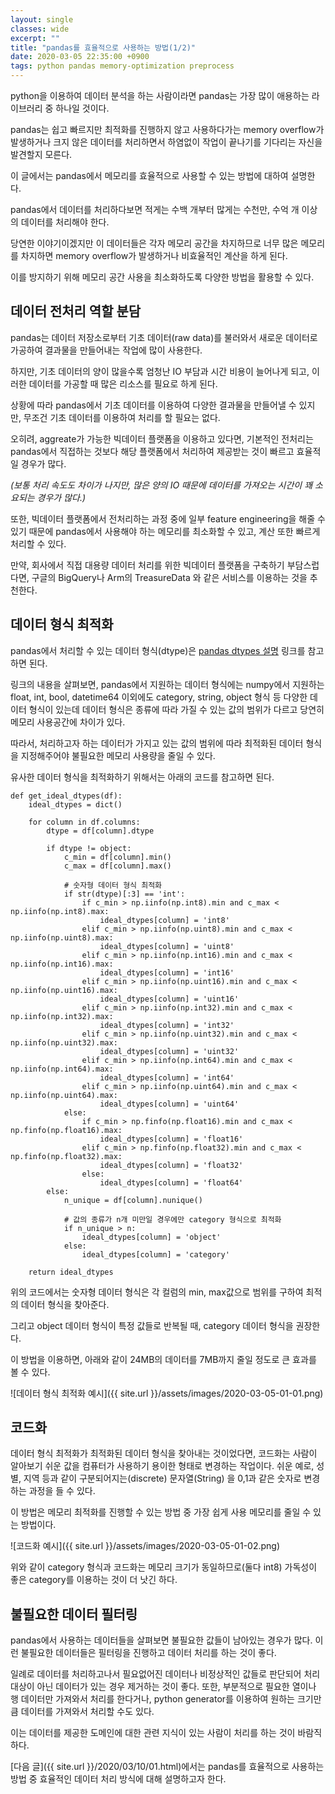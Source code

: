 ```yaml
---
layout: single
classes: wide
excerpt: ""
title: "pandas를 효율적으로 사용하는 방법(1/2)"
date: 2020-03-05 22:35:00 +0900
tags: python pandas memory-optimization preprocess
---
```


python을 이용하여 데이터 분석을 하는 사람이라면 pandas는 가장 많이 애용하는 라이브러리 중 하나일 것이다.

pandas는 쉽고 빠르지만 최적화를 진행하지 않고 사용하다가는 memory overflow가 발생하거나 크지 않은 데이터를 처리하면서 하염없이 작업이 끝나기를 기다리는 자신을 발견할지 모른다.

이 글에서는 pandas에서 메모리를 효율적으로 사용할 수 있는 방법에 대하여 설명한다.

pandas에서 데이터를 처리하다보면 적게는 수백 개부터 많게는 수천만, 수억 개 이상의 데이터를 처리해야 한다.

당연한 이야기이겠지만 이 데이터들은 각자 메모리 공간을 차지하므로 너무 많은 메모리를 차지하면 memory overflow가 발생하거나 비효율적인 계산을 하게 된다.

이를 방지하기 위해 메모리 공간 사용을 최소화하도록 다양한 방법을 활용할 수 있다.


## 데이터 전처리 역할 분담

pandas는 데이터 저장소로부터 기초 데이터(raw data)를 불러와서 새로운 데이터로 가공하여 결과물을 만들어내는 작업에 많이 사용한다.

하지만, 기초 데이터의 양이 많을수록 엄청난 IO 부담과 시간 비용이 늘어나게 되고, 이러한 데이터를 가공할 때 많은 리소스를 필요로 하게 된다.  

상황에 따라 pandas에서 기초 데이터를 이용하여 다양한 결과물을 만들어낼 수 있지만, 무조건 기초 데이터를 이용하여 처리를 할 필요는 없다.

오히려, aggreate가 가능한 빅데이터 플랫폼을 이용하고 있다면, 기본적인 전처리는 pandas에서 직접하는 것보다 해당 플랫폼에서 처리하여 제공받는 것이 빠르고 효율적일 경우가 많다.

<i>(보통 처리 속도도 차이가 나지만, 많은 양의 IO 때문에 데이터를 가져오는 시간이 꽤 소요되는 경우가 많다.)</i>

또한, 빅데이터 플랫폼에서 전처리하는 과정 중에 일부 feature engineering을 해줄 수 있기 때문에 pandas에서 사용해야 하는 메모리를 최소화할 수 있고, 계산 또한 빠르게 처리할 수 있다.

만약, 회사에서 직접 대용량 데이터 처리를 위한 빅데이터 플랫폼을 구축하기 부담스럽다면, 구글의 BigQuery나 Arm의 TreasureData 와 같은 서비스를 이용하는 것을 추천한다.

## 데이터 형식 최적화

pandas에서 처리할 수 있는 데이터 형식(dtype)은 [pandas dtypes 설명] 링크를 참고하면 된다.

링크의 내용을 살펴보면, pandas에서 지원하는 데이터 형식에는 numpy에서 지원하는 float, int, bool, datetime64 이외에도 category, string, object 형식 등 다양한 데이터 형식이 있는데 데이터 형식은 종류에 따라 가질 수 있는 값의 범위가 다르고 당연히 메모리 사용공간에 차이가 있다.

따라서, 처리하고자 하는 데이터가 가지고 있는 값의 범위에 따라 최적화된 데이터 형식을 지정해주어야 불필요한 메모리 사용량을 줄일 수 있다.

유사한 데이터 형식을 최적화하기 위해서는 아래의 코드를 참고하면 된다.

```
def get_ideal_dtypes(df):
    ideal_dtypes = dict()
    
    for column in df.columns:
        dtype = df[column].dtype
        
        if dtype != object:
            c_min = df[column].min()
            c_max = df[column].max()

            # 숫자형 데이터 형식 최적화
            if str(dtype)[:3] == 'int':
                if c_min > np.iinfo(np.int8).min and c_max < np.iinfo(np.int8).max:
                    ideal_dtypes[column] = 'int8'
                elif c_min > np.iinfo(np.uint8).min and c_max < np.iinfo(np.uint8).max:
                    ideal_dtypes[column] = 'uint8'
                elif c_min > np.iinfo(np.int16).min and c_max < np.iinfo(np.int16).max:
                    ideal_dtypes[column] = 'int16'
                elif c_min > np.iinfo(np.uint16).min and c_max < np.iinfo(np.uint16).max:
                    ideal_dtypes[column] = 'uint16'
                elif c_min > np.iinfo(np.int32).min and c_max < np.iinfo(np.int32).max:
                    ideal_dtypes[column] = 'int32'
                elif c_min > np.iinfo(np.uint32).min and c_max < np.iinfo(np.uint32).max:
                    ideal_dtypes[column] = 'uint32'
                elif c_min > np.iinfo(np.int64).min and c_max < np.iinfo(np.int64).max:
                    ideal_dtypes[column] = 'int64'
                elif c_min > np.iinfo(np.uint64).min and c_max < np.iinfo(np.uint64).max:
                    ideal_dtypes[column] = 'uint64'
            else:
                if c_min > np.finfo(np.float16).min and c_max < np.finfo(np.float16).max:
                    ideal_dtypes[column] = 'float16'
                elif c_min > np.finfo(np.float32).min and c_max < np.finfo(np.float32).max:
                    ideal_dtypes[column] = 'float32'
                else:
                    ideal_dtypes[column] = 'float64'
        else:
            n_unique = df[column].nunique()
            
            # 값의 종류가 n개 미만일 경우에만 category 형식으로 최적화
            if n_unique > n:
                ideal_dtypes[column] = 'object'
            else:
                ideal_dtypes[column] = 'category'
            
    return ideal_dtypes
```

위의 코드에서는 숫자형 데이터 형식은 각 컬럼의 min, max값으로 범위를 구하여 최적의 데이터 형식을 찾아준다.

그리고 object 데이터 형식이 특정 값들로 반복될 때, category 데이터 형식을 권장한다.

이 방법을 이용하면, 아래와 같이 24MB의 데이터를 7MB까지 줄일 정도로 큰 효과를 볼 수 있다.

![데이터 형식 최적화 예시]({{ site.url }}/assets/images/2020-03-05-01-01.png)

## 코드화 

데이터 형식 최적화가 최적화된 데이터 형식을 찾아내는 것이었다면, 코드화는 사람이 알아보기 쉬운 값을 컴퓨터가 사용하기 용이한 형태로 변경하는 작업이다. 쉬운 예로, 성별, 지역 등과 같이 구분되어지는(discrete) 문자열(String) 을 0,1과 같은 숫자로 변경하는 과정을 들 수 있다.

이 방법은 메모리 최적화를 진행할 수 있는 방법 중 가장 쉽게 사용 메모리를 줄일 수 있는 방법이다. 

![코드화 예시]({{ site.url }}/assets/images/2020-03-05-01-02.png)

위와 같이 category 형식과 코드화는 메모리 크기가 동일하므로(둘다 int8) 가독성이 좋은 category를 이용하는 것이 더 낫긴 하다.

## 불필요한 데이터 필터링

pandas에서 사용하는 데이터들을 살펴보면 불필요한 값들이 남아있는 경우가 많다. 이런 불필요한 데이터들은 필터링을 진행하고 데이터 처리를 하는 것이 좋다. 

일례로 데이터를 처리하고나서 필요없어진 데이터나 비정상적인 값들로 판단되어 처리대상이 아닌 데이터가 있는 경우 제거하는 것이 좋다. 또한, 부분적으로 필요한 열이나 행 데이터만 가져와서 처리를 한다거나, python generator를 이용하여 원하는 크기만큼 데이터를 가져와서 처리할 수도 있다.

이는 데이터를 제공한 도메인에 대한 관련 지식이 있는 사람이 처리를 하는 것이 바람직하다.

[다음 글]({{ site.url }}/2020/03/10/01.html)에서는 pandas를 효율적으로 사용하는 방법 중 효율적인 데이터 처리 방식에 대해 설명하고자 한다.


[pandas dtypes 설명]: https://pandas.pydata.org/pandas-docs/stable/getting_started/basics.html#dtypes
